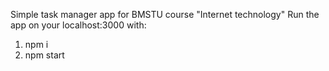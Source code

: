 Simple task manager app for BMSTU course "Internet technology"
Run the app on your localhost:3000 with:
1. npm i
2. npm start
